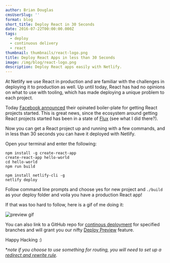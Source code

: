 ```yaml
---
author: Brian Douglas
cmsUserSlug: ''
format: blog
short_title: Deploy React in 30 Seconds
date: 2016-07-22T00:00:00.000Z
tags:
  - deploy
  - continuous delivery
  - react
thumbnail: thumbnails/react-logo.png
title: Deploy React Apps in less than 30 Seconds
image: /img/blog/react-logo.png
description: Deploy React apps easily with Netlify.
---
```


At Netlify we use React in production and are familiar with the challenges in deploying it to production as well. Up until today, React has had no opinions on what to use with tooling, which has made deploying a unique problem to each project.

Today [Facebook announced](https://facebook.github.io/react/blog/2016/07/22/create-apps-with-no-configuration.html) their opinated boiler-plate for getting React
projects started. This is great news, since the ecosystem around getting React projects
started has been in a state of [Flux](https://facebook.github.io/flux/) (see what I did there?).

Now you can get a React project up and running with a few commands, and
in less than 30 seconds you can have it deployed with Netlify.

Open your terminal and enter the following:

    npm install -g create-react-app
    create-react-app hello-world
    cd hello-world
    npm run build

    npm install netlify-cli -g
    netlify deploy


Follow command line prompts and choose yes for new project and `./build`
as your deploy folder and voila you have a production React app!

If that was too hard to follow, here is a gif of me doing it:

![preview gif](/img/blog/react-deploy-30-seconds.gif)

You can also link to a GitHub repo for [continous deployment](https://www.netlify.com/docs/continuous-deployment) for specified branches and will grant you our nifty <a href="/blog/2016/07/20/introducing-deploy-previews-in-netlify/">Deploy Preview</a> feature.

Happy Hacking :)

\**note if you choose to use something for routing, you will need to set up a [redirect and rewrite rule](https://www.netlify.com/docs/redirects).*